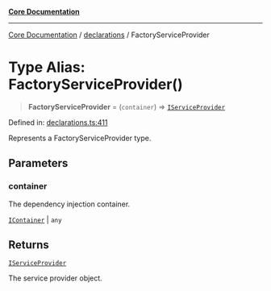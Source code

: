 [**Core Documentation**](../../README.md)

***

[Core Documentation](../../README.md) / [declarations](../README.md) / FactoryServiceProvider

# Type Alias: FactoryServiceProvider()

> **FactoryServiceProvider** = (`container`) => [`IServiceProvider`](../interfaces/IServiceProvider.md)

Defined in: [declarations.ts:411](https://github.com/stonemjs/core/blob/85781fe5b87769612839dd6b850ba45186d357fa/src/declarations.ts#L411)

Represents a FactoryServiceProvider type.

## Parameters

### container

The dependency injection container.

[`IContainer`](IContainer.md) | `any`

## Returns

[`IServiceProvider`](../interfaces/IServiceProvider.md)

The service provider object.
